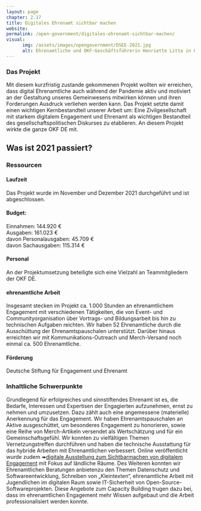 ```yaml
---
layout: page
chapter: 2.17
title: Digitales Ehrenamt sichtbar machen
website: 
permalink: /open-government/digitales-ehrenamt-sichtbar-machen/
visual:
      img: /assets/images/opengovernment/DSEE-2021.jpg
      alt: Ehrenamtliche und OKF-Geschäftsführerin Henriette Litta in Ulm
---
```


### Das Projekt

Mit diesem kurzfristig zustande gekommenen Projekt wollten wir erreichen, dass digital Ehrenamtliche auch während der Pandemie aktiv und motiviert an der Gestaltung unseres Gemeinwesens mitwirken können und ihren Forderungen Ausdruck verliehen werden kann. Das Projekt setzte damit einen wichtigen Kernbestandteil unserer Arbeit um: Eine Zivilgesellschaft mit starkem digitalem Engagement und Ehrenamt als wichtigen Bestandteil des gesellschaftspolitischen Diskurses zu etablieren. An diesem Projekt wirkte die ganze OKF DE mit.

## Was ist 2021 passiert?

### Ressourcen

#### Laufzeit
Das Projekt wurde im November und Dezember 2021 durchgeführt und ist abgeschlossen.



#### Budget: 
Einnahmen: 144.920 €<br>
Ausgaben: 161.023 €<br>
davon Personalausgaben: 45.709 €<br>
davon Sachausgaben: 115.314 €<br>


#### Personal
An der Projektumsetzung beteiligte sich eine Vielzahl an Teammitgliedern der OKF DE.

#### ehrenamtliche Arbeit
Insgesamt stecken im Projekt ca. 1.000 Stunden an ehrenamtlichem Engagement mit verschiedenen Tätigkeiten, die von Event- und Communityorganisation über Vortrags- und Bildungsarbeit bis hin zu technischen Aufgaben reichten. Wir haben 52 Ehrenamtliche durch die Ausschüttung der Ehrenamtspauschalen unterstützt. Darüber hinaus erreichten wir mit Kommunikations-Outreach und Merch-Versand noch einmal ca. 500 Ehrenamtliche. 

#### Förderung
Deutsche Stiftung für Engagement und Ehrenamt

### Inhaltliche Schwerpunkte

Grundlegend für erfolgreiches und sinnstiftendes Ehrenamt ist es, die Bedarfe, Interessen und Expertisen der Engagierten aufzunehmen, ernst zu nehmen und umzusetzen. Dazu zählt auch eine angemessene (materielle) Anerkennung für das Engagement. Wir haben Ehrenamtspauschalen an Aktive ausgeschüttet, um besonderes Engagement zu honorieren, sowie eine Reihe von Merch-Artikeln versendet als  Wertschätzung und für ein Gemeinschaftsgefühl. Wir konnten zu vielfältigen Themen Vernetzungstreffen durchführen und haben die technische Ausstattung für das hybride Arbeiten mit Ehrenamtlichen verbessert. Online veröffentlicht wurde zudem ➠[digitale Ausstellung zum Sichtbarmachen von digitalem Engagement](https://hardware.prototypefund.de/hardware-gallery/) mit Fokus auf ländliche Räume. Des Weiteren konnten wir Ehrenamtlichen Beratungen anbietenzu den Themen Datenschutz und Softwareentwicklung, Schreiben von „Kleintexten“, ehrenamtliche Arbeit mit Jugendlichen im digitalen Raum sowie IT-Sicherheit von Open-Source-Softwareprojekten. Diese Angebote zum Capacity Building trugen dazu bei, dass im ehrenamtlichen Engagement mehr Wissen aufgebaut und die Arbeit professionalisiert werden konnte.

